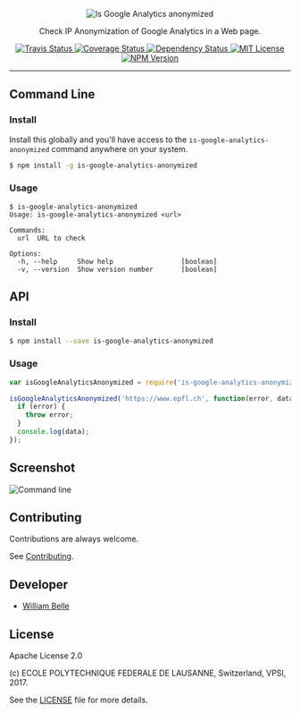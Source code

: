 <p align="center">
  <img alt="Is Google Analytics anonymized" src="https://raw.githubusercontent.com/epfl-devrun/is-google-analytics-anonymized/master/docs/readme/readme-logo.png">
</p>

<p align="center">
  Check IP Anonymization of Google Analytics in a Web page.
</p>

<p align="center">
  <a href="https://travis-ci.org/epfl-devrun/is-google-analytics-anonymized">
    <img alt="Travis Status" src="https://travis-ci.org/epfl-devrun/is-google-analytics-anonymized.svg?branch=master">
  </a>
  <a href="https://coveralls.io/github/epfl-devrun/is-google-analytics-anonymized?branch=master">
    <img alt="Coverage Status" src="https://coveralls.io/repos/github/epfl-devrun/is-google-analytics-anonymized/badge.svg?branch=master"/>
  </a>
  <a href='https://gemnasium.com/github.com/epfl-devrun/is-google-analytics-anonymized'>
    <img alt="Dependency Status" src="https://gemnasium.com/badges/github.com/epfl-devrun/is-google-analytics-anonymized.svg" />
  </a>
  <a href="https://raw.githubusercontent.com/epfl-devrun/is-google-analytics-anonymized/master/LICENSE">
    <img alt="MIT License" src="https://img.shields.io/badge/license-Apache%202.0-blue.svg">
  </a>
  <a href='https://www.npmjs.com/package/is-google-analytics-anonymized'>
    <img alt="NPM Version" src="https://img.shields.io/npm/v/is-google-analytics-anonymized.svg" />
  </a>
</p>

---

Command Line
------------

### Install

Install this globally and you'll have access to the
`is-google-analytics-anonymized` command anywhere on your system.

```bash
$ npm install -g is-google-analytics-anonymized
```

### Usage

```
$ is-google-analytics-anonymized
Usage: is-google-analytics-anonymized <url>

Commands:
  url  URL to check

Options:
  -h, --help     Show help                 [boolean]
  -v, --version  Show version number       [boolean]
```

API
---

### Install

```bash
$ npm install --save is-google-analytics-anonymized
```

### Usage

```javascript
var isGoogleAnalyticsAnonymized = require('is-google-analytics-anonymized');

isGoogleAnalyticsAnonymized('https://www.epfl.ch', function(error, data) {
  if (error) {
    throw error;
  }
  console.log(data);
});
```

Screenshot
----------

![Command line](https://raw.githubusercontent.com/epfl-devrun/is-google-analytics-anonymized/master/docs/readme/screenshot.png)

Contributing
------------

Contributions are always welcome.

See [Contributing](CONTRIBUTING.md).

Developer
---------

  * [William Belle](https://github.com/williambelle)

License
-------

Apache License 2.0

(c) ECOLE POLYTECHNIQUE FEDERALE DE LAUSANNE, Switzerland, VPSI, 2017.

See the [LICENSE](LICENSE) file for more details.
